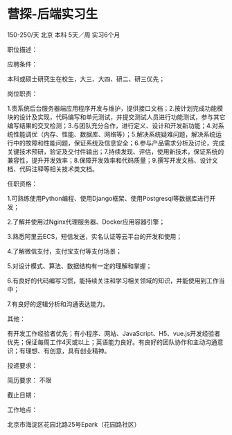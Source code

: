 # 营探-后端实习生

150-250/天 北京 本科 5天／周 实习6个月

职位描述：

应聘条件：

本科或硕士研究生在校生，大三、大四、研二、研三优先；







岗位职责：

1.责系统后台服务器端应用程序开发与维护，提供接口文档；2.按计划完成功能模块的设计及实现，代码编写和单元测试，并提交测试人员进行功能测试，参与其它编写结果的交叉检测；3.与团队充分合作，进行定义、设计和开发新功能；4.对系统性能调优（内存、性能、数据库、网络等）；5.解决系统疑难问题，解决系统运行中的故障和性能问题，保证系统及信息安全；6.参与产品需求分析及讨论，完成关键技术预研，验证及交付件输出；7.持续发现、评估，使用新技术，保证系统的兼容性，提升开发效率；8.保障开发效率和代码质量；9.撰写开发文档、设计文档、代码注释等相关技术类文档。





任职资格：

1.可熟练使用Python编程、使用Django框架、使用Postgresql等数据库进行开发；

2.了解并使用过Nginx代理服务器、Docker应用容器引擎；

3.熟悉阿里云ECS，短信发送，实名认证等云平台的开发和使用；

4.了解微信支付，支付宝支付等支付场景；

5.对设计模式、算法、数据结构有一定的理解和掌握；

6.有良好的代码编写习惯，能持续关注和学习相关领域的知识，并能使用到工作当中；

7.有良好的逻辑分析和沟通表达能力。



其他：

有开发工作经验者优先；有小程序、网站、JavaScript、H5、vue.js开发经验者优先；保证每周工作4天或以上；英语能力良好。有良好的团队协作和主动沟通意识；有理想、有创意，具有创业精神。

投递要求：

简历要求： 不限

截止日期：

工作地点：

北京市海淀区花园北路25号Epark（花园路社区）